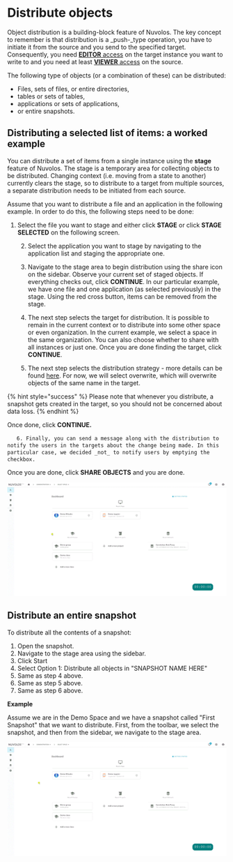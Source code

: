 # Distribute objects

Object distribution is a building-block feature of Nuvolos. The key concept to remember is that distribution is a _push-_type operation, you have to initiate it from the source and you send to the specified target. Consequently, you need [**EDITOR** access](../../settings-and-administration/role-system.md#editor) on the target instance you want to write to and you need at least [**VIEWER** access](../../settings-and-administration/role-system.md#viewer) on the source.

The following type of objects \(or a combination of these\) can be distributed:

* Files, sets of files, or entire directories,
* tables or sets of tables,
* applications or sets of applications,
* or entire snapshots.

## Distributing a selected list of items: a worked example

You can distribute a set of items from a single instance using the **stage** feature of Nuvolos. The stage is a temporary area for collecting objects to be distributed. Changing context \(i.e. moving from a state to another\) currently clears the stage, so to distribute to a target from multiple sources, a separate distribution needs to be initiated from each source.

Assume that you want to distribute a file and an application in the following example. In order to do this, the following steps need to be done:

1. Select the file you want to stage and either click **STAGE** or click **STAGE SELECTED** on the following screen.

     2. Select the application you want to stage by navigating to the application list and staging the appropriate one.

     3. Navigate to the stage area to begin distribution using the share icon on the sidebar. Observe your current set of staged objects. If everything checks out, click **CONTINUE**.  In our particular example, we have one file and one application \(as selected previously\) in the stage. Using the red cross button, items can be removed from the stage.

     4. The next step selects the target for distribution. It is possible to remain in the current context or to distribute into some other space or even organization. In the current example, we select a space in the same organization. You can also choose whether to share with all instances or just one. Once you are done finding the target, click **CONTINUE**.

      5. The next step selects the distribution strategy - more details can be found [here](distribution-strategies.md). For now, we will select overwrite, which will overwrite objects of the same name in the target. 

{% hint style="success" %}
Please note that whenever you distribute, a snapshot gets created in the target, so you should not be concerned about data loss.
{% endhint %}

 Once done, click **CONTINUE.**

       6. Finally, you can send a message along with the distribution to notify the users in the targets about the change being made. In this particular case, we decided _not_ to notify users by emptying the checkbox.

Once you are done, click **SHARE OBJECTS** and you are done.

![](../../.gitbook/assets/distribute_selection_ed.gif)

## Distribute an entire snapshot

To distribute all the contents of a snapshot:

1. Open the snapshot.
2. Navigate to the stage area using the sidebar.
3. Click Start
4. Select Option 1: Distribute all objects in "SNAPSHOT NAME HERE"
5. Same as step 4 above.
6. Same as step 5 above.
7. Same as step 6 above.

**Example**

Assume we are in the Demo Space and we have a snapshot called "First Snapshot" that we want to distribute. First, from the toolbar, we select the snapshot, and then from the sidebar, we navigate to the stage area.

![](../../.gitbook/assets/distribute_snapshot_ed.gif)

